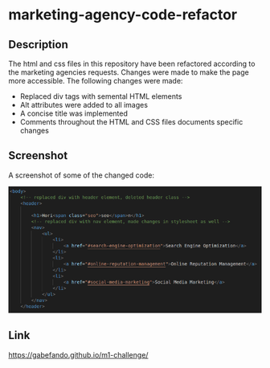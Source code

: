 # marketing-agency-code-refactor
## Description
The html and css files in this repository have been refactored according to the marketing agencies requests. Changes were made to make the page more accessible. The following changes were made:

* Replaced div tags with semental HTML elements
* Alt attributes were added to all images
* A concise title was implemented
* Comments throughout the HTML and CSS files documents specific changes

## Screenshot
A screenshot of some of the changed code:

![screenshot](./assets/images/screenshot.png)

## Link
https://gabefando.github.io/m1-challenge/


